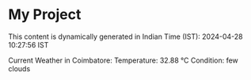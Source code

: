 # My Project

This content is dynamically generated in Indian Time (IST): 2024-04-28 10:27:56 IST


Current Weather in Coimbatore:
Temperature: 32.88 °C
Condition: few clouds
